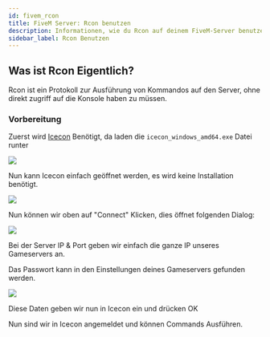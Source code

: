 ```yaml
---
id: fivem_rcon
title: FiveM Server: Rcon benutzen
description: Informationen, wie du Rcon auf deinem FiveM-Server benutzen kannst, um Befehle an den Server zu senden - ZAP-Hosting.com Dokumentationen
sidebar_label: Rcon Benutzen
---
```



## Was ist Rcon Eigentlich?

Rcon ist ein Protokoll zur Ausführung von Kommandos auf den Server, ohne direkt zugriff auf die Konsole haben zu müssen.

### Vorbereitung

Zuerst wird [Icecon](https://github.com/icedream/icecon/releases) Benötigt, da laden die `icecon_windows_amd64.exe` Datei runter

![](https://screensaver01.zap-hosting.com/index.php/s/qF4oDNNKdHDTfBT/preview)

Nun kann Icecon einfach geöffnet werden, es wird keine Installation benötigt.

![](https://screensaver01.zap-hosting.com/index.php/s/2qH8xc7okWRXQBo/preview)

Nun können wir oben auf "Connect" Klicken, dies öffnet folgenden Dialog:

![](https://screensaver01.zap-hosting.com/index.php/s/CbQNWgyYF7dfggN/preview)

Bei der Server IP & Port geben wir einfach die ganze IP unseres Gameservers an.

Das Passwort kann in den Einstellungen deines Gameservers gefunden werden.

![](https://screensaver01.zap-hosting.com/index.php/s/E8nRWgDTSwnZbAK/preview)

Diese Daten geben wir nun in Icecon ein und drücken OK

Nun sind wir in Icecon angemeldet und können Commands Ausführen.
